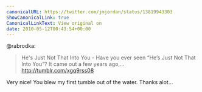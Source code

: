 ```yaml
---
canonicalURL: https://twitter.com/jmjordan/status/13819943303
ShowCanonicalLink: true
CanonicalLinkText: View original on
date: 2010-05-12T00:43:54+00:00
---
```

@rabrodka:

> He's Just Not That Into You - Have you ever seen “He’s Just Not That Into You”? It came out a few years ago,... http://tumblr.com/xgq9rss08

Very nice! You blew my first tumble out of the water. Thanks alot...